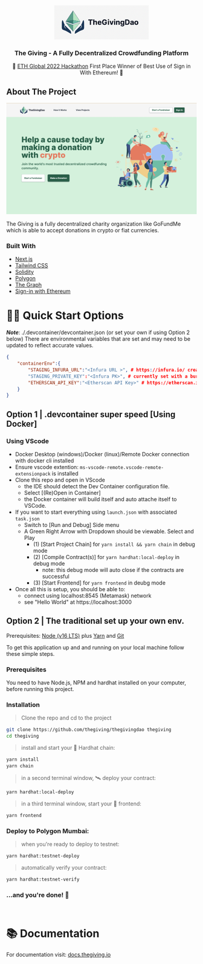 <div id="top"></div>
<br />

<div align="center" className="bg-white">
  <a href="https://github.com/thegiving/thegivingdao/">
    <img className="bg-white" src="packages/frontend/public/logo_with_text.png" alt="Logo" width="250" height="90">
  </a>

<h3 align="center">The Giving - A Fully Decentralized Crowdfunding Platform</h3>

🎉 [ETH Global 2022 Hackathon](https://ethglobal.com/showcase/thegivingdao-6275v) First Place Winner of Best Use of Sign in With Ethereum! 🚀 


</div>

## About The Project

[![Product Name Screen Shot][product-screenshot]](https://github.com/thegiving/thegivingdao/)

The Giving is a fully decentralized charity organization like GoFundMe which is able to accept donations in crypto or fiat currencies.

### Built With

- [Next.js](https://nextjs.org/docs)
- [Tailwind CSS](https://tailwindcss.com/)
- [Solidity](https://soliditylang.org/)
- [Polygon](https://polygon.technology/)
- [The Graph](https://thegraph.com/en/)
- [Sign-in with Ethereum](https://login.xyz/)

<!-- GETTING STARTED -->

# 🏄‍♂️ Quick Start Options

**_Note_**: ./.devcontainer/devcontainer.json (or set your own if using Option 2 below) There are environmental variables
that are set and may need to be updated to reflect accurate values.

```json
{
    "containerEnv":{
        "STAGING_INFURA_URL":"<Infura URL >", # https://infura.io/ create project Eth->mumbai
        "STAGING_PRIVATE_KEY":"<Infura PK>", # currently set with a burner
        "ETHERSCAN_API_KEY":"<Etherscan API Key>" # https://etherscan.io/myapikey (set one up for yourself)
    }
}
```

## Option 1 | .devcontainer super speed [Using Docker]

### Using VScode

- Docker Desktop (windows)/Docker (linux)/Remote Docker connection with docker cli installed
- Ensure vscode extention: `ms-vscode-remote.vscode-remote-extensionpack` is installed
- Clone this repo and open in VScode
  - the IDE should detect the Dev Container configuration file.
  - Select [(Re)Open in Container]
  - the Docker container will build itself and auto attache itself to VSCode.
- If you want to start everything using `launch.json` with associated `task.json`
  - Switch to [Run and Debug] Side menu
  - A Green Right Arrow with Dropdown should be viewable. Select and Play
    - (1) [Start Project Chain] for `yarn install && yarn chain` in debug mode
    - (2) [Compile Contract(s)] for `yarn hardhat:local-deploy` in debug mode
      - note: this debug mode will auto close if the contracts are successful
    - (3) [Start Frontend] for `yarn frontend` in deubg mode
- Once all this is setup, you should be able to:
  - connect using localhost:8545 (Metamask) network
  - see "Hello World" at https://localhost:3000

## Option 2 | The traditional set up your own env.

Prerequisites: [Node (v16 LTS)](https://nodejs.org/en/download/) plus [Yarn](https://classic.yarnpkg.com/en/docs/install/) and [Git](https://git-scm.com/downloads)

To get this application up and and running on your local machine follow these simple steps.

### Prerequisites

You need to have Node.js, NPM and hardhat installed on your computer, before running this project.

### Installation

> Clone the repo and cd to the project

```sh
git clone https://github.com/thegiving/thegivingdao thegiving
cd thegiving
```

> install and start your 👷‍ Hardhat chain:

```sh
yarn install
yarn chain
```

> in a second terminal window, 🛰 deploy your contract:

```sh
yarn hardhat:local-deploy
```

> in a third terminal window, start your 📱 frontend:

```sh
yarn frontend
```

### Deploy to Polygon Mumbai:

> when you're ready to deploy to testnet:

```sh
yarn hardhat:testnet-deploy
```

> automatically verify your contract:

```sh
yarn hardhat:testnet-verify
```

### ...and you're done! 🎉

<br>

# 📚 Documentation

For documentation visit: [docs.thegiving.io](https://www.notion.so/EthOnline-Decentralized-GoFundMe-65275a7a75d745c0aa95731627d96d0c)

<!-- > Get your contract address and paste in in `connectContract.js`

> Deploy subgraph in `subragph` directory by following steps in `subgraph/README.md` (optional, since it is already deployed in hosted service)

> Get subgraph query endpoint after deployment and update it in `apollo-client.js`

    ```js
    const client = new ApolloClient({
      uri: "YOUR_SUBGRAPH_LINK_HERE", // <-- Update this
      cache: new InMemoryCache(),
    });
    ``` -->

[product-screenshot]: packages/frontend/public/landing_page_sample.png
